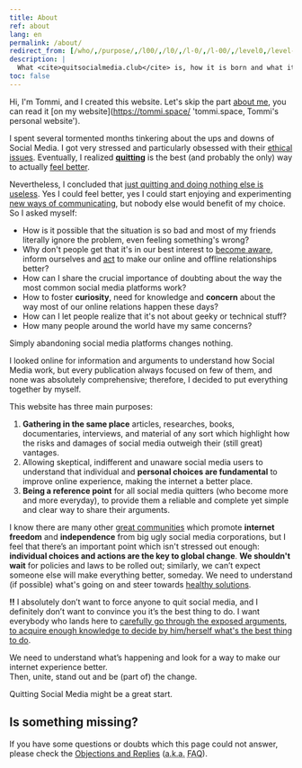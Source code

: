 ```yaml
---
title: About
ref: about
lang: en
permalink: /about/
redirect_from: [/who/,/purpose/,/l00/,/l0/,/l-0/,/l-00/,/level0,/level-0/,/level-00/,/level00/]
description: |
  What <cite>quitsocialmedia.club</cite> is, how it is born and what its purposes are.
toc: false
---
```

Hi, I'm Tommi, and I created this website. Let's skip the part [about me](https://tommi.space/about 'About - tommi.space'), you can read it [on my website](https://tommi.space/ 'tommi.space, Tommi's personal website').

I spent several tormented months tinkering about the ups and downs of Social Media. I got very stressed and particularly obsessed with their [ethical issues](/why). Eventually, I realized [**quitting**](/quit 'Quit') is the best (and probably the only) way to actually [feel better](/solutions 'Solutions').

Nevertheless, I concluded that <u>just quitting and doing nothing else is useless</u>. Yes I could feel better, yes I could start enjoying and experimenting [new ways of communicating](/solutions), but nobody else would benefit of my choice. So I asked myself:

- How is it possible that the situation is so bad and most of my friends literally ignore the problem, even feeling something's wrong?
- Why don't people get that it's in our best interest to [become aware](/why 'Why'), inform ourselves and [act](/path 'Path') to make our online and offline relationships better?
- How can I share the crucial importance of doubting about the way the most common social media platforms work?
- How to foster **curiosity**, need for knowledge and **concern** about the way most of our online relations happen these days?
- How can I let people realize that it's not about geeky or technical stuff?
- How many people around the world have my same concerns?

Simply abandoning social media platforms changes nothing.

I looked online for information and arguments to understand how Social Media work, but every publication always focused on few of them, and none was absolutely comprehensive; therefore, I decided to put everything together by myself.

This website has three main purposes:

1. **Gathering in the same place** articles, researches, books, documentaries, interviews, and material of any sort which highlight how the risks and damages of social media outweigh their (still great) vantages.
1. Allowing skeptical, indifferent and unaware social media users to understand that individual and **personal choices are fundamental** to improve online experience, making the internet a better place.
1. **Being a reference point** for all social media quitters (who become more and more everyday), to provide them a reliable and complete yet simple and clear way to share their arguments.

I know there are many other [great communities](/communities 'Internet Freedom communities') which promote **internet freedom** and **independence** from big ugly social media corporations, but I feel that there’s an important point which isn't stressed out enough: **individual choices and actions are the key to global change**. **We shouldn't wait** for policies and laws to be rolled out; similarly, we can’t expect someone else will make everything better, someday. We need to understand (if possible) what's going on and steer towards [healthy solutions](/solutions 'Solutions').

<div class='red box'>
	<b>!!</b> I absolutely don’t want to force anyone to quit social media, and I definitely don’t want to convince you it’s the best thing to do. I want everybody who lands here to <U>carefully go through <a href='/why'>the exposed arguments</a></u>, <u>to acquire enough knowledge to decide by him/herself what's the best thing to do</u>.
</div>

We need to understand what’s happening and look for a way to make our internet experience better.\
Then, unite, stand out and be (part of) the change.

Quitting Social Media might be a great start.

## Is something missing?

If you have some questions or doubts which this page could not answer, please check the [Objections and Replies](/faq 'Objections and Replies') (<abbr title='Also Known As'>a.k.a.</abbr> <abbr title='Frequently Asked Questions'>FAQ</abbr>).
